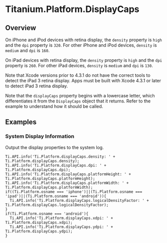 # Titanium.Platform.DisplayCaps

<ProxySummary/>

## Overview

On iPhone and iPod devices with retina display, the `density` property is `high` and the `dpi` 
property is `320`. For other iPhone and iPod devices, `density` is `medium` and `dpi` is `160`.

On iPad devices with retina display, the `density` property is `high` and the `dpi` 
property is `260`. For other iPad devices, `density` is `medium` and `dpi` is `130`.

Note that Xcode versions prior to 4.3.1 do not have the correct tools to detect the iPad 3 
retina display. Apps must be built with Xcode 4.3.1 or later to detect iPad 3 retina display.

Note that the `displayCaps` property begins with a lowercase letter, which differentiates it 
from the `DisplayCaps` object that it returns. Refer to the example to understand how it should 
be called.

## Examples

### System Display Information

Output the display properties to the system log.
    
    Ti.API.info('Ti.Platform.displayCaps.density: ' + Ti.Platform.displayCaps.density);
    Ti.API.info('Ti.Platform.displayCaps.dpi: ' + Ti.Platform.displayCaps.dpi);
    Ti.API.info('Ti.Platform.displayCaps.platformHeight: ' + Ti.Platform.displayCaps.platformHeight);
    Ti.API.info('Ti.Platform.displayCaps.platformWidth: ' + Ti.Platform.displayCaps.platformWidth);
    if((Ti.Platform.osname === 'iphone')||(Ti.Platform.osname === 'ipad')||(Ti.Platform.osname === 'android')){
      Ti.API.info('Ti.Platform.displayCaps.logicalDensityFactor: ' + Ti.Platform.displayCaps.logicalDensityFactor);
    }
    if(Ti.Platform.osname === 'android'){
      Ti.API.info('Ti.Platform.displayCaps.xdpi: ' + Ti.Platform.displayCaps.xdpi);
      Ti.API.info('Ti.Platform.displayCaps.ydpi: ' + Ti.Platform.displayCaps.ydpi);
    }

<ApiDocs/>

